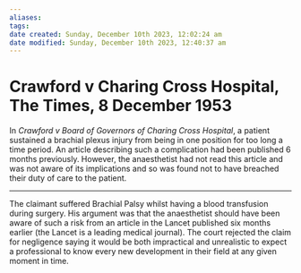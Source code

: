 ```yaml
---
aliases: 
tags: 
date created: Sunday, December 10th 2023, 12:02:24 am
date modified: Sunday, December 10th 2023, 12:40:37 am
---
```


# Crawford v Charing Cross Hospital, The Times, 8 December 1953

In _Crawford v Board of Governors of Charing Cross Hospital_, a patient sustained a brachial plexus injury from being in one position for too long a time period. An article describing such a complication had been published 6 months previously. However, the anaesthetist had not read this article and was not aware of its implications and so was found not to have breached their duty of care to the patient.

---

The claimant suffered Brachial Palsy whilst having a blood transfusion during surgery. His argument was that the anaesthetist should have been aware of such a risk from an article in the Lancet published six months earlier (the Lancet is a leading medical journal). The court rejected the claim for negligence saying it would be both impractical and unrealistic to expect a professional to know every new development in their field at any given moment in time.
